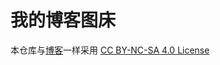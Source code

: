 # 我的博客图床

本仓库与[博客](https://ikzouo.github.io/)一样采用 [CC BY-NC-SA 4.0 License](https://creativecommons.org/licenses/by-nc-sa/4.0/)
